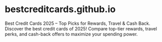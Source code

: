 # bestcreditcards.github.io
Best Credit Cards 2025 – Top Picks for Rewards, Travel &amp; Cash Back. Discover the best credit cards of 2025! Compare top-tier rewards, travel perks, and cash-back offers to maximize your spending power.
